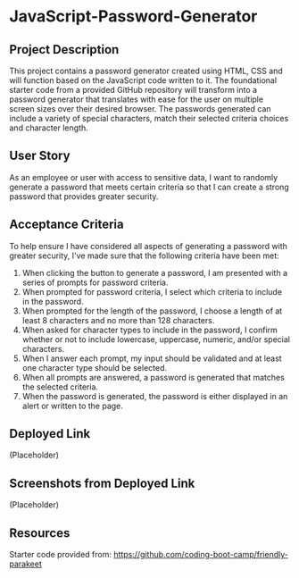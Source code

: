 # JavaScript-Password-Generator

## Project Description
This project contains a password generator created using HTML, CSS and will function based on the JavaScript code written to it. The foundational starter code from a provided GitHub repository will transform into a password generator that translates with ease for the user on multiple screen sizes over their desired browser. The passwords generated can include a variety of special characters, match their selected criteria choices and character length.  

## User Story
As an employee or user with access to sensitive data, I want to randomly generate a password that meets certain criteria so that I can create a strong password that provides greater security.

## Acceptance Criteria
To help ensure I have considered all aspects of generating a password with greater security, I've made sure that the following criteria have been met: 

1. When clicking the button to generate a password, I am presented with a series of prompts for password criteria. 
2. When prompted for password criteria, I select which criteria to include in the password. 
3. When prompted for the length of the password, I choose a length of at least 8 characters and no more than 128 characters.
4. When asked for character types to include in the password, I confirm whether or not to include lowercase, uppercase, numeric, and/or special characters. 
5. When I answer each prompt, my input should be validated and at least one character type should be selected. 
6. When all prompts are answered, a password is generated that matches the selected criteria. 
7. When the password is generated, the password is either displayed in an alert or written to the page. 

## Deployed Link
(Placeholder)

## Screenshots from Deployed Link
(Placeholder)

## Resources
Starter code provided from: https://github.com/coding-boot-camp/friendly-parakeet
